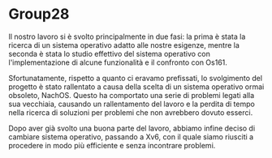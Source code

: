 # Group28

Il nostro lavoro si è svolto principalmente in due fasi: la prima è stata la ricerca di un sistema operativo adatto alle nostre esigenze, mentre la seconda è stata lo studio effettivo del sistema operativo con l'implementazione di alcune funzionalità e il confronto con Os161.

Sfortunatamente, rispetto a quanto ci eravamo prefissati, lo svolgimento del progetto è stato rallentato a causa della scelta di un sistema operativo ormai obsoleto, NachOS. Questo ha comportato una serie di problemi legati alla sua vecchiaia, causando un rallentamento del lavoro e la perdita di tempo nella ricerca di soluzioni per problemi che non avrebbero dovuto esserci.

Dopo aver già svolto una buona parte del lavoro, abbiamo infine deciso di cambiare sistema operativo, passando a Xv6, con il quale siamo riusciti a procedere in modo più efficiente e senza incontrare problemi.